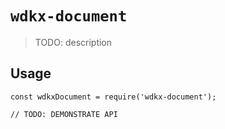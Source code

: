 # `wdkx-document`

> TODO: description

## Usage

```
const wdkxDocument = require('wdkx-document');

// TODO: DEMONSTRATE API
```
